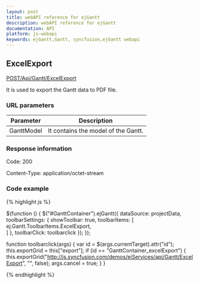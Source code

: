 ```yaml
---
layout: post
title: webAPI reference for ejGantt
description: webAPI reference for ejGantt
documentation: API
platform: js-webapi
keywords: ejGantt,Gantt, syncfusion,ejGantt webapi
---
```


## ExcelExport

[POST/Api/Gantt/ExcelExport](http://js.syncfusion.com/demos/ejServices/api/Gantt/ExcelExport)

It is used to export the Gantt data to PDF file.

### URL parameters

|  Parameter |  Description | 
|---|---|
|GanttModel|It contains the model of the Gantt.|  

### Response information 

Code: 200

Content-Type: application/octet-stream	

### Code example 

{% highlight js %}

$(function () {
      $("#GanttContainer").ejGantt({
      dataSource: projectData,
      toolbarSettings: {
      showToolbar: true,
      toolbarItems: [
      ej.Gantt.ToolbarItems.ExcelExport,            
      ]
      },
      toolbarClick: toolbarclick
      });
});

function toolbarclick(args) {
var id = $(args.currentTarget).attr("id");
this.exportGrid = this["export"];
if (id == "GanttContainer_excelExport") {			
      this.exportGrid("http://js.syncfusion.com/demos/ejServices/api/Gantt/ExcelExport", "", false);
      args.cancel = true;
}
}

{% endhighlight %}
